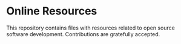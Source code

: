 # Online Resources
This repository contains files with resources related to open
source software development.  Contributions are gratefully accepted.
